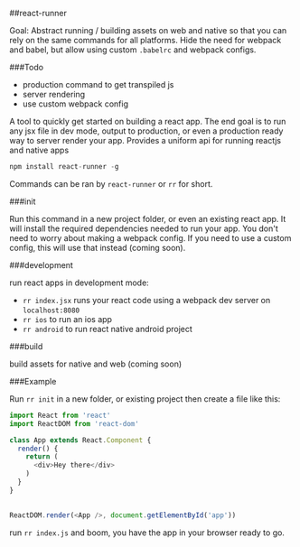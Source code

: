 ##react-runner

Goal: Abstract running / building assets on web and native so that you can rely on the same commands for all platforms. Hide the need for webpack and babel, but allow using custom `.babelrc` and webpack configs.

###Todo

 - production command to get transpiled js
 - server rendering
 - use custom webpack config

A tool to quickly get started on building a react app. The end goal is to run any jsx file in dev mode, output to production, or even a production ready way to server render your app. Provides a uniform api for running reactjs and native apps

```js
npm install react-runner -g
```

Commands can be ran by `react-runner` or `rr` for short.

###init

Run this command in a new project folder, or even an existing react app. It will install the required dependencies needed to run your app. You don't need to worry about making a webpack config. If you need to use a custom config, this will use that instead (coming soon).


###development

run react apps in development mode:


- `rr index.jsx` runs your react code using a webpack dev server on `localhost:8080`
- `rr ios` to run an ios app
- `rr android` to run react native android project

###build

build assets for native and web (coming soon)

###Example

Run `rr init` in a new folder, or existing project then create a file like this: 

```js
import React from 'react'
import ReactDOM from 'react-dom'

class App extends React.Component {
  render() {
    return (
      <div>Hey there</div>
    )
  }
}
  

ReactDOM.render(<App />, document.getElementById('app'))
```

run `rr index.js` and boom, you have the app in your browser ready to go. 